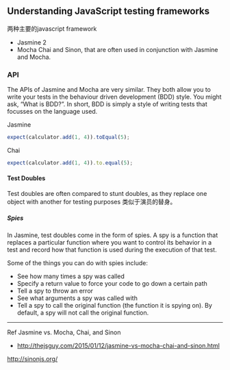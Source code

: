## Understanding JavaScript testing frameworks


两种主要的javascript framework
- Jasmine 2
- Mocha
Chai and Sinon, that are often used in conjunction with Jasmine and Mocha.

### API
The APIs of Jasmine and Mocha are very similar. They both allow you to write your tests in the behaviour driven development (BDD) style. You might ask, “What is BDD?”. In short, BDD is simply a style of writing tests that focusses on the language used.

Jasmine
``` javascript
expect(calculator.add(1, 4)).toEqual(5);
```

Chai
``` javascript
expect(calculator.add(1, 4)).to.equal(5);
```

#### Test Doubles
Test doubles are often compared to stunt doubles, as they replace one object with another for testing purposes
类似于演员的替身。

##### Spies

 In Jasmine, test doubles come in the form of spies. A spy is a function that replaces a particular function where you want to control its behavior in a test and record how that function is used during the execution of that test.

Some of the things you can do with spies include:
- See how many times a spy was called
- Specify a return value to force your code to go down a certain path
- Tell a spy to throw an error
- See what arguments a spy was called with
- Tell a spy to call the original function (the function it is spying on). By default, a spy will not call the original function.



---
Ref
Jasmine vs. Mocha, Chai, and Sinon
- http://thejsguy.com/2015/01/12/jasmine-vs-mocha-chai-and-sinon.html

http://sinonjs.org/


